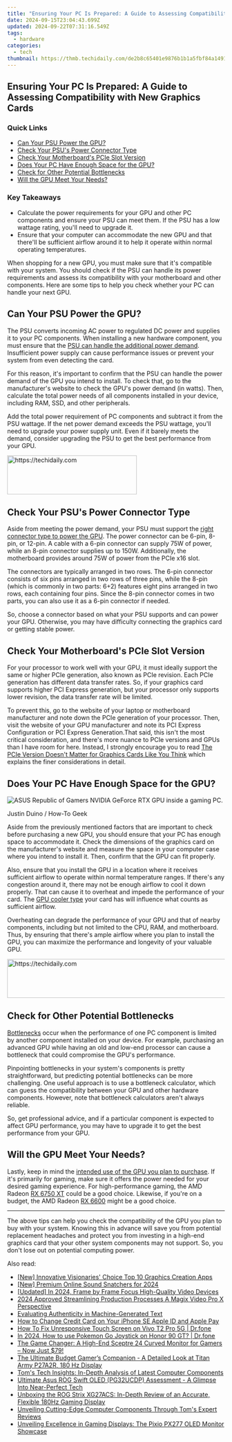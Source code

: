```yaml
---
title: "Ensuring Your PC Is Prepared: A Guide to Assessing Compatibility with New Graphics Cards"
date: 2024-09-15T23:04:43.699Z
updated: 2024-09-22T07:31:16.549Z
tags:
  - hardware
categories:
  - tech
thumbnail: https://thmb.techidaily.com/de2b8c65401e9876b1b1a5fbf84a14916f9f22a18062d51200fd6852f871f665.jpg
---
```


## Ensuring Your PC Is Prepared: A Guide to Assessing Compatibility with New Graphics Cards

### Quick Links

* [Can Your PSU Power the GPU?](https://android-unlock.techidaily.com/in-2024-bypassing-google-account-with-vnrom-bypass-for-sony-xperia-10-v-by-drfone-android/)
* [Check Your PSU's Power Connector Type](https://fox-that.techidaily.com/overcome-the-end-of-input-reached-error-on-iphone-with-these-tips/)
* [Check Your Motherboard's PCIe Slot Version](https://android-location-track.techidaily.com/best-anti-tracker-software-for-samsung-galaxy-a24-drfone-by-drfone-virtual-android/)
* [Does Your PC Have Enough Space for the GPU?](https://fake-location.techidaily.com/can-life360-track-you-when-your-vivo-x100-pro-is-off-drfone-by-drfone-virtual-android/)
* [Check for Other Potential Bottlenecks](https://facebook-clips.techidaily.com/new-the-ultimate-list-best-fb-videos-to-watch-for-2024/)
* [Will the GPU Meet Your Needs?](https://phone-solutions.techidaily.com/in-2024-looking-for-a-location-changer-on-apple-iphone-8-look-no-further-drfone-by-drfone-virtual-ios/)

### Key Takeaways

* Calculate the power requirements for your GPU and other PC components and ensure your PSU can meet them. If the PSU has a low wattage rating, you'll need to upgrade it.
* Ensure that your computer can accommodate the new GPU and that there'll be sufficient airflow around it to help it operate within normal operating temperatures.

 When shopping for a new GPU, you must make sure that it's compatible with your system. You should check if the PSU can handle its power requirements and assess its compatibility with your motherboard and other components. Here are some tips to help you check whether your PC can handle your next GPU.

##  Can Your PSU Power the GPU?

 The PSU converts incoming AC power to regulated DC power and supplies it to your PC components. When installing a new hardware component, you must ensure that the [PSU can handle the additional power demand](https://android-frp.techidaily.com/in-2024-ultimate-guide-on-oppo-a2-frp-bypass-by-drfone-android/). Insufficient power supply can cause performance issues or prevent your system from even detecting the card.

 For this reason, it's important to confirm that the PSU can handle the power demand of the GPU you intend to install. To check that, go to the manufacturer's website to check the GPU's power demand (in watts). Then, calculate the total power needs of all components installed in your device, including RAM, SSD, and other peripherals.

 Add the total power requirement of PC components and subtract it from the PSU wattage. If the net power demand exceeds the PSU wattage, you'll need to upgrade your power supply unit. Even if it barely meets the demand, consider upgrading the PSU to get the best performance from your GPU.

<!-- affiliate ads begin -->
<a href="https://aligracehair.sjv.io/c/5597632/1868495/19272" target="_top" id="1868495">
  <img src="//a.impactradius-go.com/display-ad/19272-1868495" border="0" alt="https://techidaily.com" width="300" height="90"/>
</a>
<img height="0" width="0" src="https://aligracehair.sjv.io/i/5597632/1868495/19272" style="position:absolute;visibility:hidden;" border="0" />
<!-- affiliate ads end -->

##  Check Your PSU's Power Connector Type

 Aside from meeting the power demand, your PSU must support the [right connector type to power the GPU](https://extra-support.techidaily.com/2024-approved-kinemaster-android-an-in-depth-gaming-guide-review/). The power connector can be 6-pin, 8-pin, or 12-pin. A cable with a 6-pin connector can supply 75W of power, while an 8-pin connector supplies up to 150W. Additionally, the motherboard provides around 75W of power from the PCIe x16 slot.

 The connectors are typically arranged in two rows. The 6-pin connector consists of six pins arranged in two rows of three pins, while the 8-pin (which is commonly in two parts: 6+2) features eight pins arranged in two rows, each containing four pins. Since the 8-pin connector comes in two parts, you can also use it as a 6-pin connector if needed.

 So, choose a connector based on what your PSU supports and can power your GPU. Otherwise, you may have difficulty connecting the graphics card or getting stable power.

##  Check Your Motherboard's PCIe Slot Version

 For your processor to work well with your GPU, it must ideally support the same or higher PCIe generation, also known as PCIe revision. Each PCIe generation has different data transfer rates. So, if your graphics card supports higher PCI Express generation, but your processor only supports lower revision, the data transfer rate will be limited.

 To prevent this, go to the website of your laptop or motherboard manufacturer and note down the PCIe generation of your processor. Then, visit the website of your GPU manufacturer and note its PCI Express Configuration or PCI Express Generation.That said, this isn't the most critical consideration, and there's more nuance to PCIe versions and GPUs than I have room for here. Instead, I strongly encourage you to read [The PCIe Version Doesn't Matter for Graphics Cards Like You Think](https://visual-screen-recording.techidaily.com/in-2024-unboxing-high-fidelity-gaming-recorders/) which explains the finer considerations in detail.

##  Does Your PC Have Enough Space for the GPU?

![ASUS Republic of Gamers NVIDIA GeForce RTX GPU inside a gaming PC.](https://static1.howtogeekimages.com/wordpress/wp-content/uploads/2024/02/asus-republic-of-gamers-nvidia-geforce-rtx-gpu-inside-a-gaming-pc.jpg) 

Justin Duino / How-To Geek

 Aside from the previously mentioned factors that are important to check before purchasing a new GPU, you should ensure that your PC has enough space to accommodate it. Check the dimensions of the graphics card on the manufacturer's website and measure the space in your computer case where you intend to install it. Then, confirm that the GPU can fit properly.

 Also, ensure that you install the GPU in a location where it receives sufficient airflow to operate within normal temperature ranges. If there's any congestion around it, there may not be enough airflow to cool it down properly. That can cause it to overheat and impede the performance of your card. The [GPU cooler type](https://extra-approaches.techidaily.com/in-2024-steady-visual-storytelling-techniques/) your card has will influence what counts as sufficient airflow.

 Overheating can degrade the performance of your GPU and that of nearby components, including but not limited to the CPU, RAM, and motherboard. Thus, by ensuring that there's ample airflow where you plan to install the GPU, you can maximize the performance and longevity of your valuable GPU.

<!-- affiliate ads begin -->
<a href="https://appsumo.8odi.net/c/5597632/2044585/7443" target="_top" id="2044585">
  <img src="//a.impactradius-go.com/display-ad/7443-2044585" border="0" alt="https://techidaily.com" width="728" height="90"/>
</a>
<img height="0" width="0" src="https://appsumo.8odi.net/i/5597632/2044585/7443" style="position:absolute;visibility:hidden;" border="0" />
<!-- affiliate ads end -->

##  Check for Other Potential Bottlenecks

[Bottlenecks](https://tech-recovery.techidaily.com/troubleshooting-windows-11-what-to-do-if-your-system-fails-to-shut-down/) occur when the performance of one PC component is limited by another component installed on your device. For example, purchasing an advanced GPU while having an old and low-end processor can cause a bottleneck that could compromise the GPU's performance.

 Pinpointing bottlenecks in your system's components is pretty straightforward, but predicting potential bottlenecks can be more challenging. One useful approach is to use a bottleneck calculator, which can guess the compatibility between your GPU and other hardware components. However, note that bottleneck calculators aren't always reliable.

 So, get professional advice, and if a particular component is expected to affect GPU performance, you may have to upgrade it to get the best performance from your GPU.

##  Will the GPU Meet Your Needs?

 Lastly, keep in mind the [intended use of the GPU you plan to purchase](https://android-pokemon-go.techidaily.com/in-2024-preparation-to-beat-giovani-in-pokemon-go-for-oppo-a38-drfone-by-drfone-virtual-android/). If it's primarily for gaming, make sure it offers the power needed for your desired gaming experience. For high-performance gaming, the AMD Radeon [RX 6750 XT](https://www.amazon.com/PowerColor-Fighter-Radeon-GDDR6-Graphics/dp/B0CH1R789W/?tag=hotoge-20&ascsubtag=UUhtgUeUpU2002761&asc%5Frefurl=https%3A%2F%2Fwww.howtogeek.com%2Fheres-how-to-make-sure-your-computer-can-handle-your-next-gpu%2F&asc%5Fcampaign=Evergreen) could be a good choice. Likewise, if you're on a budget, the AMD Radeon [RX 6600](https://www.amazon.com/PowerColor-Fighter-Radeon-6600-Graphics/dp/B09H3PY14M/?tag=hotoge-20&ascsubtag=UUhtgUeUpU2002761&asc%5Frefurl=https%3A%2F%2Fwww.howtogeek.com%2Fheres-how-to-make-sure-your-computer-can-handle-your-next-gpu%2F&asc%5Fcampaign=Evergreen) might be a good choice.

---

 The above tips can help you check the compatibility of the GPU you plan to buy with your system. Knowing this in advance will save you from potential replacement headaches and protect you from investing in a high-end graphics card that your other system components may not support. So, you don't lose out on potential computing power.

<ins class="adsbygoogle"
     style="display:block"
     data-ad-format="autorelaxed"
     data-ad-client="ca-pub-7571918770474297"
     data-ad-slot="1223367746"></ins>

<ins class="adsbygoogle"
     style="display:block"
     data-ad-client="ca-pub-7571918770474297"
     data-ad-slot="8358498916"
     data-ad-format="auto"
     data-full-width-responsive="true"></ins>

<span class="atpl-alsoreadstyle">Also read:</span>
<div><ul>
<li><a href="https://some-knowledge.techidaily.com/new-innovative-visionaries-choice-top-10-graphics-creation-apps/"><u>[New] Innovative Visionaries' Choice Top 10 Graphics Creation Apps</u></a></li>
<li><a href="https://on-screen-recording.techidaily.com/new-premium-online-sound-snatchers-for-2024/"><u>[New] Premium Online Sound Snatchers for 2024</u></a></li>
<li><a href="https://screen-mirroring-recording.techidaily.com/updated-in-2024-frame-by-frame-focus-high-quality-video-devices/"><u>[Updated] In 2024, Frame by Frame Focus High-Quality Video Devices</u></a></li>
<li><a href="https://some-skills.techidaily.com/2024-approved-streamlining-production-processes-a-magix-video-pro-x-perspective/"><u>2024 Approved Streamlining Production Processes A Magix Video Pro X Perspective</u></a></li>
<li><a href="https://tech-haven.techidaily.com/evaluating-authenticity-in-machine-generated-text/"><u>Evaluating Authenticity in Machine-Generated Text</u></a></li>
<li><a href="https://apple-account.techidaily.com/how-to-change-credit-card-on-your-iphone-se-apple-id-and-apple-pay-by-drfone-ios/"><u>How to Change Credit Card on Your iPhone SE Apple ID and Apple Pay</u></a></li>
<li><a href="https://fix-guide.techidaily.com/how-to-fix-unresponsive-touch-screen-on-vivo-t2-pro-5g-drfone-by-drfone-fix-android-problems-fix-android-problems/"><u>How To Fix Unresponsive Touch Screen on Vivo T2 Pro 5G | Dr.fone</u></a></li>
<li><a href="https://pokemon-go-android.techidaily.com/in-2024-how-to-use-pokemon-go-joystick-on-honor-90-gt-drfone-by-drfone-virtual-android/"><u>In 2024, How to use Pokemon Go Joystick on Honor 90 GT? | Dr.fone</u></a></li>
<li><a href="https://hardware-tips.techidaily.com/the-game-changer-a-high-end-sceptre-24-curved-monitor-for-gamers-now-just-79/"><u>The Game Changer: A High-End Sceptre 24 Curved Monitor for Gamers – Now Just $79!</u></a></li>
<li><a href="https://hardware-tips.techidaily.com/the-ultimate-budget-gamers-companion-a-detailed-look-at-titan-army-p27a2r-180-hz-display/"><u>The Ultimate Budget Gamer’s Companion - A Detailed Look at Titan Army P27A2R, 180 Hz Display</u></a></li>
<li><a href="https://hardware-tips.techidaily.com/toms-tech-insights-in-depth-analysis-of-latest-computer-components/"><u>Tom's Tech Insights: In-Depth Analysis of Latest Computer Components</u></a></li>
<li><a href="https://hardware-tips.techidaily.com/ultimate-asus-rog-swift-oled-pg32ucdp-assessment-a-glimpse-into-near-perfect-tech/"><u>Ultimate Asus ROG Swift OLED (PG32UCDP) Assessment - A Glimpse Into Near-Perfect Tech</u></a></li>
<li><a href="https://hardware-tips.techidaily.com/unboxing-the-rog-strix-xg27acs-in-depth-review-of-an-accurate-flexible-180hz-gaming-display/"><u>Unboxing the ROG Strix XG27ACS: In-Depth Review of an Accurate, Flexible 180Hz Gaming Display</u></a></li>
<li><a href="https://hardware-tips.techidaily.com/unveiling-cutting-edge-computer-components-through-toms-expert-reviews/"><u>Unveiling Cutting-Edge Computer Components Through Tom's Expert Reviews</u></a></li>
<li><a href="https://hardware-tips.techidaily.com/unveiling-excellence-in-gaming-displays-the-pixio-px277-oled-monitor-showcase/"><u>Unveiling Excellence in Gaming Displays: The Pixio PX277 OLED Monitor Showcase</u></a></li>
</ul></div>

